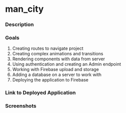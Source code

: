 # man_city

### Description

### Goals

<ol>
    <li>Creating routes to navigate project</li>
    <li>Creating complex animations and transitions</li>
    <li>Rendering components with data from server</li>
    <li>Using authentication and creating an Admin endpoint</li>
    <li>Working with Firebase upload and storage</li>
    <li>Adding a database on a server to work with</li>
    <li>Deploying the application to Firebase</li>
</ol>

### Link to Deployed Application

### Screenshots

